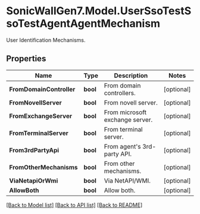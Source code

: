 # SonicWallGen7.Model.UserSsoTestSsoTestAgentAgentMechanism
User Identification Mechanisms.

## Properties

Name | Type | Description | Notes
------------ | ------------- | ------------- | -------------
**FromDomainController** | **bool** | From domain controllers. | [optional] 
**FromNovellServer** | **bool** | From novell server. | [optional] 
**FromExchangeServer** | **bool** | From microsoft exchange server. | [optional] 
**FromTerminalServer** | **bool** | From terminal server. | [optional] 
**From3rdPartyApi** | **bool** | From agent&#39;s 3rd-party API. | [optional] 
**FromOtherMechanisms** | **bool** | From other mechanisms. | [optional] 
**ViaNetapiOrWmi** | **bool** | Via NetAPI/WMI. | [optional] 
**AllowBoth** | **bool** | Allow both. | [optional] 

[[Back to Model list]](../README.md#documentation-for-models) [[Back to API list]](../README.md#documentation-for-api-endpoints) [[Back to README]](../README.md)

